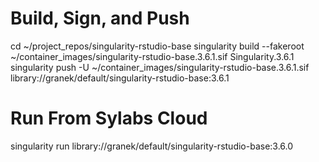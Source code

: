 # Build, Sign, and Push
cd ~/project_repos/singularity-rstudio-base
singularity build --fakeroot ~/container_images/singularity-rstudio-base.3.6.1.sif Singularity.3.6.1
singularity push -U ~/container_images/singularity-rstudio-base.3.6.1.sif library://granek/default/singularity-rstudio-base:3.6.1

# Run From Sylabs Cloud
singularity run library://granek/default/singularity-rstudio-base:3.6.0
